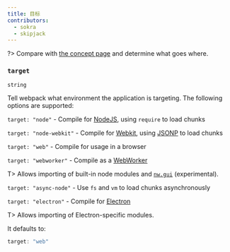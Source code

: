 ```yaml
---
title: 目标
contributors:
  - sokra
  - skipjack
---
```


?> Compare with [the concept page](/concepts/targets) and determine what goes where.

### `target`

`string`

Tell webpack what environment the application is targeting. The following options are supported:

`target: "node"` - Compile for [NodeJS](https://nodejs.org/en/), using `require` to load chunks

`target: "node-webkit"` - Compile for [Webkit](https://webkit.org/), using [JSONP](https://sacha.me/articles/jsonp-demystified/) to load chunks

`target: "web"` - Compile for usage in a browser

`target: "webworker"` - Compile as a [WebWorker](https://developer.mozilla.org/en-US/docs/Web/API/Web_Workers_API)


T> Allows importing of built-in node modules and [`nw.gui`](http://docs.nwjs.io/en/latest/) (experimental).

`target: "async-node"` - Use `fs` and `vm` to load chunks asynchronously

`target: "electron"` - Compile for [Electron](http://electron.atom.io/)

T> Allows importing of Electron-specific modules.

It defaults to:

```js
target: "web"
```
